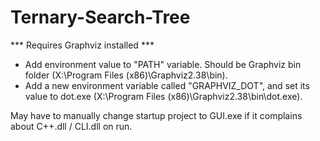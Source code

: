 # Ternary-Search-Tree

*** Requires Graphviz installed ***
- Add environment value to "PATH" variable. Should be Graphviz bin folder (X:\Program Files (x86)\Graphviz2.38\bin).
- Add a new environment variable called "GRAPHVIZ_DOT", and set its value to dot.exe (X:\Program Files (x86)\Graphviz2.38\bin\dot.exe).

May have to manually change startup project to GUI.exe if it complains about C++.dll / CLI.dll on run.
